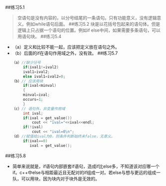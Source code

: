 ##练习5.1
> 空语句是没有内容的，以分号结尾的一条语句。只有功能意义，没有逻辑意义。例如while语句后面。
##练习5.2
> 块是以花括号包起来的语句体。但是逻辑上只占据一个语句的位置。例如if else中间，如果需要多条语句，可以用语句块。
##练习5.4
* （a）定义和比较不能一起，应该把定义放在语句之外。
* （b）后面的if在语句作用域之外，没有效。
##练习5.7
```cpp
   （a）//缺少分号
        if(ival1!=ival2)
        ival1=ival2;
        else ival1=ival2=0;
   （b）// 应该用块
        if(ival<minval)
        {
        minval=ival;
        occurs=1;
        }
   （c）// 语句外，非变量作用域
        int ival;
        if(ival = get_value())
            cout << "ival="<<ival<<endl;
        if(!ival)
            cout << "ival=0\n";
   （d）//赋值给ival为0，则条件判断始终未false，无意义。
        if(ival==0)
           ival = get_value();
```
##练习5.8
* 简单来说就是，if语句内部嵌套if语句，造成if比else多，不知道该对应哪一个if。c++中else与相距最近且无配对的if组成一对。若else与想与更远的组成一队，可以用块，因为块内对于块外是无效的。
